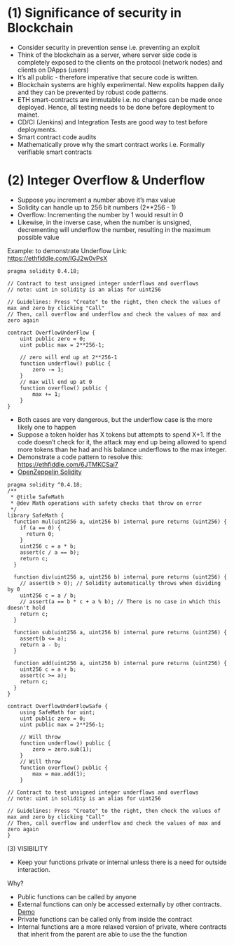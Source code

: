 # (1)  Significance of security in Blockchain

- Consider security in prevention sense i.e. preventing an exploit
- Think of the blockchain as a server, where server side code is completely exposed to the clients on the protocol (network nodes) and clients on DApps (users)
- It’s all public - therefore imperative that secure code is written.
- Blockchain systems are highly experimental. New expolits happen daily and they can be prevented by robust code patterns.
- ETH smart-contracts are immutable i.e. no changes can be made once deployed. Hence, all testing needs to be done before deployment to mainet.
- CD/CI (Jenkins) and Integration Tests are good way to test before deployments.
- Smart contract code audits
- Mathematically prove why the smart contract works i.e. Formally verifiable smart contracts


# (2) Integer Overflow & Underflow

- Suppose you increment a number above it’s max value
- Solidity can handle up to 256 bit numbers (2**256 - 1)
- Overflow: Incrementing the number by 1 would result in 0
- Likewise, in the inverse case, when the number is unsigned, decrementing will underflow the number, resulting in the maximum possible value

Example: to demonstrate Underflow
Link: https://ethfiddle.com/IGJ2w0vPsX
```
pragma solidity 0.4.18;

// Contract to test unsigned integer underflows and overflows
// note: uint in solidity is an alias for uint256

// Guidelines: Press "Create" to the right, then check the values of max and zero by clicking "Call"
// Then, call overflow and underflow and check the values of max and zero again

contract OverflowUnderFlow {
    uint public zero = 0;
    uint public max = 2**256-1;
    
    // zero will end up at 2**256-1
    function underflow() public {
        zero -= 1;
    }
    // max will end up at 0
    function overflow() public {
        max += 1;
    }
}
```

- Both cases are very dangerous, but the underflow case is the more likely one to happen
- Suppose a token holder has X tokens but attempts to spend X+1. If the code doesn’t check for it, the attack may end up being allowed to spend more tokens than he had and his balance underflows to the max integer.
- Demonstrate a code pattern to resolve this: https://ethfiddle.com/6JTMKCSai7
- [OpenZeppelin Solidity](https://github.com/OpenZeppelin/openzeppelin-solidity)

```
pragma solidity ^0.4.18;
/**
 * @title SafeMath
 * @dev Math operations with safety checks that throw on error
 */
library SafeMath {
  function mul(uint256 a, uint256 b) internal pure returns (uint256) {
    if (a == 0) {
      return 0;
    }
    uint256 c = a * b;
    assert(c / a == b);
    return c;
  }

  function div(uint256 a, uint256 b) internal pure returns (uint256) {
    // assert(b > 0); // Solidity automatically throws when dividing by 0
    uint256 c = a / b;
    // assert(a == b * c + a % b); // There is no case in which this doesn't hold
    return c;
  }

  function sub(uint256 a, uint256 b) internal pure returns (uint256) {
    assert(b <= a);
    return a - b;
  }

  function add(uint256 a, uint256 b) internal pure returns (uint256) {
    uint256 c = a + b;
    assert(c >= a);
    return c;
  }
}

contract OverflowUnderFlowSafe {
    using SafeMath for uint;
    uint public zero = 0;
    uint public max = 2**256-1;
    
    // Will throw
    function underflow() public {
        zero = zero.sub(1);
    }
    // Will throw
    function overflow() public {
        max = max.add(1);
    }

// Contract to test unsigned integer underflows and overflows
// note: uint in solidity is an alias for uint256

// Guidelines: Press "Create" to the right, then check the values of max and zero by clicking "Call"
// Then, call overflow and underflow and check the values of max and zero again   
}
```

(3) VISIBILITY
- Keep your functions private or internal unless there is a need for outside interaction.

Why?
- Public functions can be called by anyone
- External functions can only be accessed externally by other contracts. [Demo](https://ethfiddle.com/1q-YzAPV9W)
- Private functions can be called only from inside the contract
- Internal functions are a more relaxed version of private, where contracts that inherit from the parent are able to use the the function















